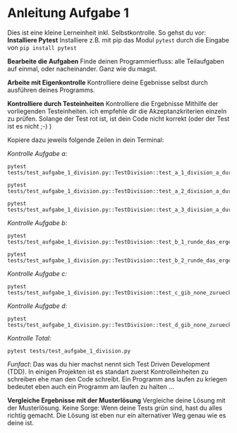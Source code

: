 # Anleitung Aufgabe 1

Dies ist eine kleine Lerneinheit inkl. Selbstkontrolle. So gehst du vor:
**Installiere Pytest**
Installiere z.B. mit pip das Modul `pytest` durch die Eingabe von `pip install pytest`

**Bearbeite die Aufgaben**
Finde deinen Programmierfluss: alle Teilaufgaben auf einmal, oder nacheinander. Ganz wie du magst.

**Arbeite mit Eigenkontrolle**
Kontrolliere deine Egebnisse selbst durch ausführen deines Programms.

**Kontrolliere durch Testeinheiten**
Kontrolliere die Ergebnisse Mithilfe der vorliegenden Testeinheiten. ich empfehle dir die Akzeptanzkriterien einzeln zu prüfen. Solange der Test rot ist, ist dein Code nicht korrekt (oder der Test ist es nicht ;-) )

Kopiere dazu jeweils folgende Zeilen in dein Terminal:

_Kontrolle Aufgabe a:_
```
pytest tests/test_aufgabe_1_division.py::TestDivision::test_a_1_division_a_durch_b_integer
```

```
pytest tests/test_aufgabe_1_division.py::TestDivision::test_a_2_division_a_durch_b_floats
```

```
pytest tests/test_aufgabe_1_division.py::TestDivision::test_a_3_division_a_durch_b_integer_und_float
```

_Kontrolle Aufgabe b:_
```
pytest tests/test_aufgabe_1_division.py::TestDivision::test_b_1_runde_das_ergebnis_mathematisch_auf_4_stellen_ab
```

```
pytest tests/test_aufgabe_1_division.py::TestDivision::test_b_2_runde_das_ergebnis_mathematisch_auf_4_stellen_auf
```

_Kontrolle Aufgabe c:_
```
pytest tests/test_aufgabe_1_division.py::TestDivision::test_c_gib_none_zurueck_falls_a_oder_b_ein_string_ist
```

_Kontrolle Aufgabe d:_
```
pytest tests/test_aufgabe_1_division.py::TestDivision::test_d_gib_none_zurueck_falls_b_0_ist
```

_Kontrolle Total:_
```
pytest tests/test_aufgabe_1_division.py
```

_Funfact_: Das was du hier machst nennt sich Test Driven Development (TDD). In einigen Projekten ist es standart zuerst Kontrolleinheiten zu schreiben ehe man den Code schreibt. Ein Programm ans laufen zu kriegen bedeutet eben auch ein Programm am laufen zu halten ...

**Vergleiche Ergebnisse mit der Musterlösung**
Vergleiche deine Lösung mit der Musterlösung. Keine Sorge: Wenn deine Tests grün sind, hast du alles richtig gemacht. Die Lösung ist eben nur ein alternativer Weg genau wie es deine ist.
